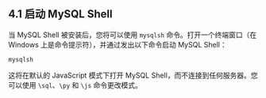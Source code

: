## 4.1 启动 MySQL Shell

当 MySQL Shell 被安装后，您将可以使用 `mysqlsh` 命令。打开一个终端窗口（在 Windows 上是命令提示符），并通过发出以下命令启动 MySQL Shell：

```
mysqlsh
```
这将在默认的 JavaScript 模式下打开 MySQL Shell，而不连接到任何服务器。您可以使用 `\sql`、`\py` 和 `\js` 命令更改模式。